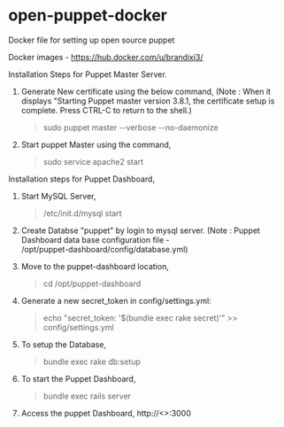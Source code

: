 # open-puppet-docker
Docker file for setting up open source puppet

Docker images - https://hub.docker.com/u/brandixi3/

Installation Steps for Puppet Master Server.

1. Generate New certificate using the below command, (Note : When it displays "Starting Puppet master version 3.8.1, the           certificate setup is complete. Press CTRL-C to return to the shell.)
   > sudo puppet master --verbose --no-daemonize

2. Start puppet Master using the command,
   > sudo service apache2 start

Installation steps for Puppet Dashboard,

1. Start MySQL Server,
   > /etc/init.d/mysql start

2. Create Databse "puppet" by login to mysql server. (Note : Puppet Dashboard data base configuration file -               
   /opt/puppet-dashboard/config/database.yml)

3. Move to the puppet-dashboard location,
   > cd /opt/puppet-dashboard

4. Generate a new secret_token in config/settings.yml: 
   > echo "secret_token: '$(bundle exec rake secret)'" >> config/settings.yml

5. To setup the Database,
   > bundle exec rake db:setup

6. To start the Puppet Dashboard,
   > bundle exec rails server

7. Access the puppet Dashboard,
   http://<<server ip>>:3000
   
